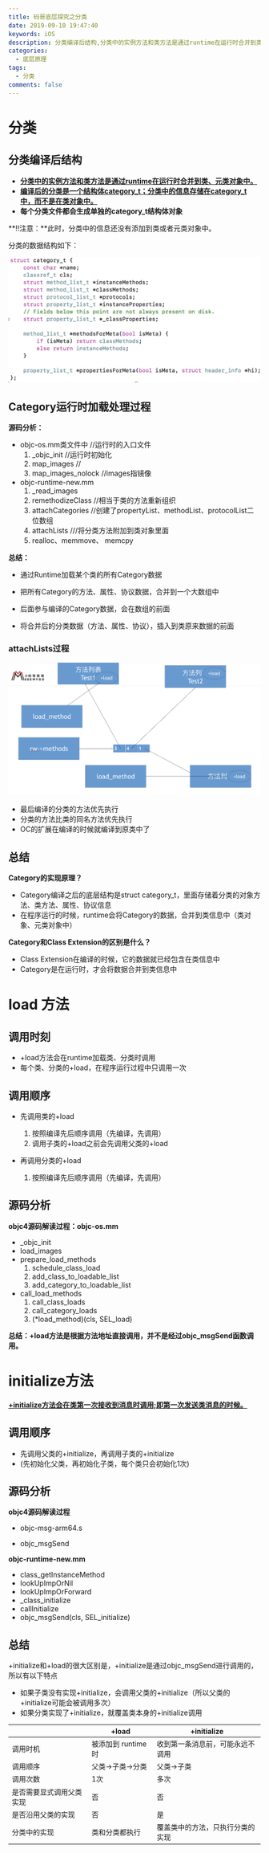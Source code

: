 ```yaml
---
title: 码哥底层探究之分类
date: 2019-09-10 19:47:40
keywords: iOS
description: 分类编译后结构,分类中的实例方法和类方法是通过runtime在运行时合并到类、元类对象中。
categories: 
  - 底层原理
tags:
  - 分类
comments: false
---
```


# 分类

## 分类编译后结构

- **<u>分类中的实例方法和类方法是通过runtime在运行时合并到类、元类对象中。</u>**
- **<u>编译后的分类是一个结构体category_t；分类中的信息存储在category_t中，而不是在类对象中。</u>**
- **每个分类文件都会生成单独的category_t结构体对象**

**‼️注意：**此时，分类中的信息还没有添加到类或者元类对象中。

分类的数据结构如下：

![image](https://raw.githubusercontent.com/HaviLee/Blog-Images/master/高手/09042155.png)

## Category运行时加载处理过程

**源码分析：**

- objc-os.mm类文件中	//运行时的入口文件
  1. _objc_init 	//运行时初始化
  2. map_images    //
  3. map_images_nolock     //images指镜像
- objc-runtime-new.mm
  1. _read_images
  2. remethodizeClass    //相当于类的方法重新组织
  3. attachCategories //创建了propertyList、methodList、protocolList二位数组
  4. attachLists    ///将分类方法附加到类对象里面
  5. realloc、memmove、 memcpy

**总结：**

- 通过Runtime加载某个类的所有Category数据

- 把所有Category的方法、属性、协议数据，合并到一个大数组中

- 后面参与编译的Category数据，会在数组的前面

- 将合并后的分类数据（方法、属性、协议），插入到类原来数据的前面

### attachLists过程

![image](https://raw.githubusercontent.com/HaviLee/Blog-Images/master/高手/09052157.png)

- 最后编译的分类的方法优先执行
- 分类的方法比类的同名方法优先执行
- OC的扩展在编译的时候就编译到原类中了

## 总结

**Category的实现原理？**

- Category编译之后的底层结构是struct category_t，里面存储着分类的对象方法、类方法、属性、协议信息
- 在程序运行的时候，runtime会将Category的数据，合并到类信息中（类对象、元类对象中）

**Category和Class Extension的区别是什么？**

- Class Extension在编译的时候，它的数据就已经包含在类信息中
- Category是在运行时，才会将数据合并到类信息中

# load 方法

## 调用时刻

- +load方法会在runtime加载类、分类时调用
- 每个类、分类的+load，在程序运行过程中只调用一次

## **调用顺序**

- 先调用类的+load
  1. 按照编译先后顺序调用（先编译，先调用）
  2. 调用子类的+load之前会先调用父类的+load

- 再调用分类的+load
  1. 按照编译先后顺序调用（先编译，先调用）

## 源码分析

**objc4源码解读过程：objc-os.mm**

- _objc_init
- load_images
- prepare_load_methods
  1. schedule_class_load
  2. add_class_to_loadable_list
  3. add_category_to_loadable_list
- call_load_methods
  1. call_class_loads
  2. call_category_loads
  3. (*load_method)(cls, SEL_load)

**总结：+load方法是根据方法地址直接调用，并不是经过objc_msgSend函数调用。**

# initialize方法

**<u>+initialize方法会在类第一次接收到消息时调用;即第一次发送类消息的时候。</u>**

## 调用顺序

- 先调用父类的+initialize，再调用子类的+initialize
- (先初始化父类，再初始化子类，每个类只会初始化1次)

## 源码分析

**objc4源码解读过程**

- objc-msg-arm64.s

- objc_msgSend

**objc-runtime-new.mm**

- class_getInstanceMethod
- lookUpImpOrNil
- lookUpImpOrForward
- _class_initialize
- callInitialize
- objc_msgSend(cls, SEL_initialize)

## 总结

+initialize和+load的很大区别是，+initialize是通过objc_msgSend进行调用的，所以有以下特点

- 如果子类没有实现+initialize，会调用父类的+initialize（所以父类的+initialize可能会被调用多次）
- 如果分类实现了+initialize，就覆盖类本身的+initialize调用

|                          | +load               | +initialize                      |
| ------------------------ | ------------------- | -------------------------------- |
| 调用时机                 | 被添加到 runtime 时 | 收到第一条消息前，可能永远不调用 |
| 调用顺序                 | 父类->子类->分类    | 父类->子类                       |
| 调用次数                 | 1次                 | 多次                             |
| 是否需要显式调用父类实现 | 否                  | 否                               |
| 是否沿用父类的实现       | 否                  | 是                               |
| 分类中的实现             | 类和分类都执行      | 覆盖类中的方法，只执行分类的实现 |

